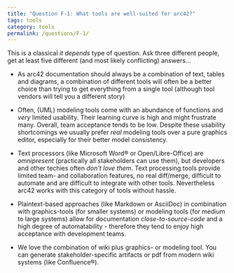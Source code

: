 ```yaml
---
title: "Question F-1: What tools are well-suited for arc42?"
tags: tools
category: tools
permalink: /questions/F-1/
---
```



This is a classical _it depends_ type of question. Ask three different people, get at least five different (and most likely conflicting) answers...

* As arc42 documentation should always be a combination of text, tables and diagrams, a combination of different tools will often be a better choice than trying to get everything from a single tool (although tool vendors will tell you a different story)
* Often, (UML) modeling tools come with an abundance of functions and _very_ limited usability. Their learning curve is high and might frustrate many. Overall, team acceptance tends to be low. Despite these usability shortcomings we usually prefer _real_ modeling tools over a pure graphics editor, especially for their better model consistency.
* Text processors (like Microsoft Word&reg; or Open/Libre-Office) are _omnipresent_ (practically all stakeholders can use them), but developers and other techies often _don't love them_. Text processing tools provide limited team- and collaboration features, no real diff/merge, difficult to automate and are difficult to integrate with other tools. Nevertheless arc42 works with this category of tools without hassle.
* Plaintext-based approaches (like Markdown or AsciiDoc) in combination with graphics-tools (for smaller systems) or modeling tools (for medium to large systems) allow for documentation _close-to-source-code_ and a high degree of automatability - therefore they tend to enjoy high acceptance with development teams.

* We love the combination of wiki plus graphics- or modeling tool. You can generate stakeholder-specific artifacts or pdf from modern wiki systems (like Confluence&reg;).
